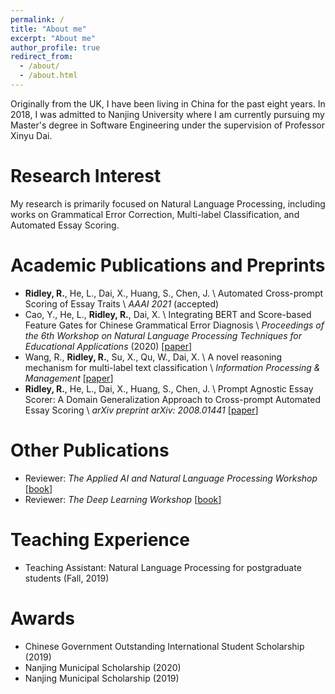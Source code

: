 ```yaml
---
permalink: /
title: "About me"
excerpt: "About me"
author_profile: true
redirect_from: 
  - /about/
  - /about.html
---
```


Originally from the UK, I have been living in China for the past eight years. In 2018, I was admitted to Nanjing University where I am currently pursuing my Master's degree in Software Engineering under the supervision of Professor Xinyu Dai.

Research Interest
======

My research is primarily focused on Natural Language Processing, including works on Grammatical Error Correction, Multi-label Classification, and Automated Essay Scoring.

Academic Publications and Preprints
======
* **Ridley, R.**, He, L., Dai, X., Huang, S., Chen, J. \\
Automated Cross-prompt Scoring of Essay Traits \\
*AAAI 2021* (accepted)
* Cao, Y., He, L., **Ridley, R.**, Dai, X. \\
Integrating BERT and Score-based Feature Gates for Chinese Grammatical Error Diagnosis \\
*Proceedings of the 6th Workshop on Natural Language Processing Techniques for Educational Applications* (2020) [[paper](https://www.aclweb.org/anthology/2020.nlptea-1.7/)]
* Wang, R., **Ridley, R.**, Su, X., Qu, W., Dai, X. \\
A novel reasoning mechanism for multi-label text classification \\
*Information Processing & Management* [[paper](https://www.sciencedirect.com/science/article/pii/S0306457320309341)]
* **Ridley, R.**, He, L., Dai, X., Huang, S., Chen, J. \\
Prompt Agnostic Essay Scorer: A Domain Generalization Approach to Cross-prompt Automated Essay Scoring \\
*arXiv preprint arXiv: 2008.01441* [[paper](https://arxiv.org/abs/2008.01441v1)]

Other Publications
======
* Reviewer: *The Applied AI and Natural Language Processing Workshop* [[book](https://www.packtpub.com/product/the-applied-ai-and-natural-language-processing-workshop/9781800208742)]
* Reviewer: *The Deep Learning Workshop* [[book](https://www.packtpub.com/product/the-deep-learning-workshop/9781839219856)]

Teaching Experience
======
* Teaching Assistant: Natural Language Processing for postgraduate students (Fall, 2019)

Awards
======
* Chinese Government Outstanding International Student Scholarship (2019)
* Nanjing Municipal Scholarship (2020)
* Nanjing Municipal Scholarship (2019)
